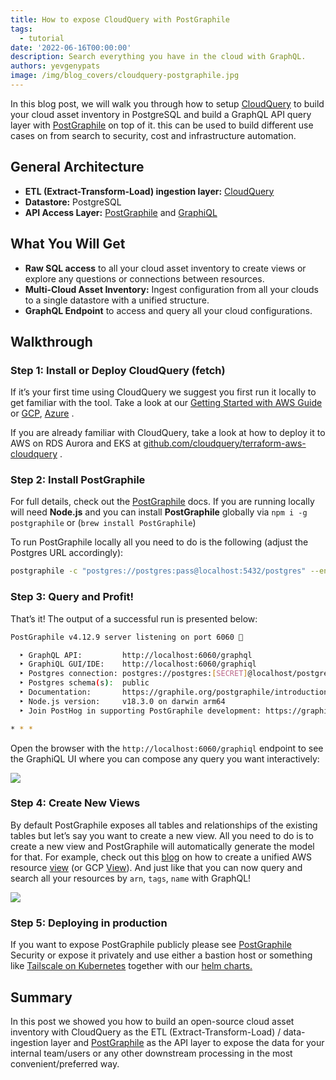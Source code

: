 ```yaml
---
title: How to expose CloudQuery with PostGraphile
tags:
  - tutorial
date: '2022-06-16T00:00:00'
description: Search everything you have in the cloud with GraphQL.
authors: yevgenypats
image: /img/blog_covers/cloudquery-postgraphile.jpg
---
```


In this blog post, we will walk you through how to setup [CloudQuery](https://github.com/cloudquery/cloudquery) to build your cloud asset inventory in PostgreSQL and build a GraphQL API query layer with [PostGraphile](https://github.com/graphile/postgraphile) on top of it. this can be used to build different use cases on from search to security, cost and infrastructure automation.

## **General Architecture**

- **ETL (Extract-Transform-Load) ingestion layer:** [CloudQuery](https://github.com/cloudquery/cloudquery)
- **Datastore:** PostgreSQL
- **API Access Layer:** [PostGraphile](https://github.com/graphile/postgraphile) and [GraphiQL](https://github.com/graphql/graphiql)

## What You Will Get

- **Raw SQL access** to all your cloud asset inventory to create views or explore any questions or connections between resources.
- **Multi-Cloud Asset Inventory:** Ingest configuration from all your clouds to a single datastore with a unified structure.
- **GraphQL Endpoint** to access and query all your cloud configurations.

## Walkthrough

### Step 1: **Install or Deploy CloudQuery (fetch)**

If it’s your first time using CloudQuery we suggest you first run it locally to get familiar with the tool. Take a look at our [Getting Started with AWS Guide](https://docs.cloudquery.io/docs/getting-started/getting-started-with-aws) or [GCP](https://docs.cloudquery.io/docs/getting-started/getting-started-with-gcp), [Azure](https://docs.cloudquery.io/docs/getting-started/getting-started-with-azure) .

If you are already familiar with CloudQuery, take a look at how to deploy it to AWS on RDS Aurora and EKS at [github.com/cloudquery/terraform-aws-cloudquery](https://github.com/cloudquery/terraform-aws-cloudquery) .

### Step 2: Install PostGraphile

For full details, check out the [PostGraphile](https://www.graphile.org/postgraphile/quick-start-guide/) docs. If you are running locally will need **Node.js** and you can install **PostGraphile** globally via `npm i -g postgraphile` or (`brew install PostGraphile`)

To run PostGraphile locally all you need to do is the following (adjust the Postgres URL accordingly):

```bash
postgraphile -c "postgres://postgres:pass@localhost:5432/postgres" --enhance-graphiql --skip-plugins graphile-build:NodePlugin --simple-collections only -p 6060
```

### Step 3: Query and Profit!

That’s it! The output of a successful run is presented below:

```bash
PostGraphile v4.12.9 server listening on port 6060 🚀

  ‣ GraphQL API:         http://localhost:6060/graphql
  ‣ GraphiQL GUI/IDE:    http://localhost:6060/graphiql
  ‣ Postgres connection: postgres://postgres:[SECRET]@localhost/postgres
  ‣ Postgres schema(s):  public
  ‣ Documentation:       https://graphile.org/postgraphile/introduction/
  ‣ Node.js version:     v18.3.0 on darwin arm64
  ‣ Join PostHog in supporting PostGraphile development: https://graphile.org/sponsor/

* * *
```

Open the browser with the `http://localhost:6060/graphiql` endpoint to see the GraphiQL UI where you can compose any query you want interactively:

![](/img/blog/cloudquery-postgraphile/step3.png)

### Step 4: Create New Views

By default PostGraphile exposes all tables and relationships of the existing tables but let’s say you want to create a new view. All you need to do is to create a new view and PostGraphile will automatically generate the model for that. For example, check out this [blog](https://www.cloudquery.io/blog/aws-resources-view) on how to create a unified AWS resource [view](https://github.com/cloudquery/cq-provider-aws/tree/main/views) (or GCP [View](https://github.com/cloudquery/cq-provider-gcp/tree/main/views)). And just like that you can now query and search all your resources by `arn`, `tags`, `name` with GraphQL!

![](/img/blog/cloudquery-postgraphile/step4.png)

### Step 5: Deploying in production

If you want to expose PostGraphile publicly please see [PostGraphile](https://www.graphile.org/postgraphile/security/) Security or expose it privately and use either a bastion host or something like [Tailscale on Kubernetes](https://tailscale.com/kb/1185/kubernetes/) together with our [helm charts.](https://github.com/cloudquery/helm-charts)

## Summary

In this post we showed you how to build an open-source cloud asset inventory with CloudQuery as the ETL (Extract-Transform-Load) / data-ingestion layer and [PostGraphile](https://www.graphile.org/) as the API layer to expose the data for your internal team/users or any other downstream processing in the most convenient/preferred way.

